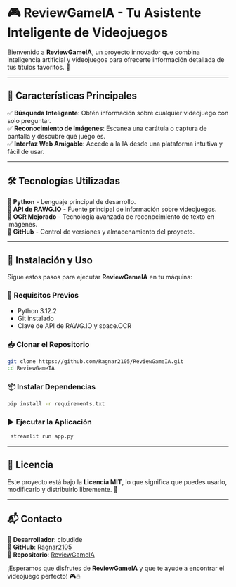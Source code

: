 # 🎮 ReviewGameIA - Tu Asistente Inteligente de Videojuegos

Bienvenido a **ReviewGameIA**, un proyecto innovador que combina inteligencia artificial y videojuegos para ofrecerte información detallada de tus títulos favoritos. 🚀

---

## 🌟 Características Principales

✅ **Búsqueda Inteligente**: Obtén información sobre cualquier videojuego con solo preguntar.   
✅ **Reconocimiento de Imágenes**: Escanea una carátula o captura de pantalla y descubre qué juego es.  
✅ **Interfaz Web Amigable**: Accede a la IA desde una plataforma intuitiva y fácil de usar.  

---

## 🛠️ Tecnologías Utilizadas

🔹 **Python** - Lenguaje principal de desarrollo.  
🔹 **API de RAWG.IO** - Fuente principal de información sobre videojuegos.   
🔹 **OCR Mejorado** - Tecnología avanzada de reconocimiento de texto en imágenes.  
🔹 **GitHub** - Control de versiones y almacenamiento del proyecto.  



---

## 🚀 Instalación y Uso

Sigue estos pasos para ejecutar **ReviewGameIA** en tu máquina:

### 🔧 Requisitos Previos
- Python 3.12.2
- Git instalado
- Clave de API de RAWG.IO y space.OCR

### 📥 Clonar el Repositorio
```bash
git clone https://github.com/Ragnar2105/ReviewGameIA.git
cd ReviewGameIA
```

### 📦 Instalar Dependencias
```bash
pip install -r requirements.txt
```

### ▶️ Ejecutar la Aplicación
```bash
 streamlit run app.py
```


---

## 📜 Licencia

Este proyecto está bajo la **Licencia MIT**, lo que significa que puedes usarlo, modificarlo y distribuirlo libremente. 🎉

---

## 📬 Contacto

📧 **Desarrollador**: cloudide  
🐙 **GitHub**: [Ragnar2105](https://github.com/Ragnar2105)  
📌 **Repositorio**: [ReviewGameIA](https://github.com/Ragnar2105/ReviewGameIA)  

¡Esperamos que disfrutes de **ReviewGameIA** y que te ayude a encontrar el videojuego perfecto! 🎮🔥

